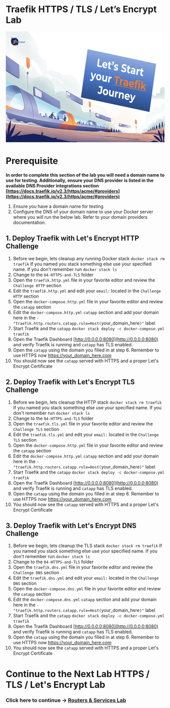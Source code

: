 # Traefik HTTPS / TLS / Let’s Encrypt Lab

<img src="../img/Traefik_training.png" alt="Traefik Logo" height="350"> 

# Prerequisite

**In order to complete this section of the lab you will need a domain name to use for testing. Additionally, ensure your DNS provider is listed in the available DNS Provider integrations section [https://docs.traefik.io/v2.3/https/acme/#providers](https://docs.traefik.io/v2.3/https/acme/#providers)**

1. Ensure you have a domain name for testing
2. Configure the DNS of your domain name to use your Docker server where you will run the below lab. Refer to your domain providers documentation.

## 1. Deploy Traefik with Let's Encrypt HTTP Challenge
1. Before we begin, lets cleanup any running Docker stack `docker stack rm traefik` If you named you stack something else use your specified name. If you don't remember run `docker stack ls`
2. Change to the `04-HTTPS-and-TLS` folder
3. Open the `traefik.http.yml` file in your favorite editor and review the `Challenge HTTP` section
4. Edit the `traefik.http.yml` and edit your `email:` located in the `Challenge HTTP` section
5. Open the `docker-compose.http.yml` file in your favorite editor and review the `catapp` section
6. Edit the `docker-compose.http.yml` `catapp` section and add your domain here in the `- "traefik.http.routers.catapp.rule=Host(`your_domain_here`)"` label
7. Start Traefik and the `catapp` `docker stack deploy -c docker-compose.yml traefik`
8. Open the Traefik Dashboard [http://0.0.0.0:8080](http://0.0.0.0:8080) and verify Traefik is running and `catapp` has TLS enabled.
9.  Open the `catapp` using the domain you filled in at step 6. Remember to use HTTPS now https://your_domain_here.com 
10. You should now see the `catapp` served with HTTPS and a proper Let's Encrypt Certificate

## 2. Deploy Traefik with Let's Encrypt TLS Challenge
1. Before we begin, lets cleanup the HTTP stack  `docker stack rm traefik` If you named you stack something else use your specified name. If you don't remember run `docker stack ls`
2. Change to the `04-HTTPS-and-TLS` folder
3. Open the `traefik.tls.yml` file in your favorite editor and review the `Challenge TLS` section
4. Edit the `traefik.tls.yml` and edit your `email:` located in the `Challenge TLS` section
5. Open the `docker-compose.http.yml` file in your favorite editor and review the `catapp` section
6. Edit the `docker-compose.http.yml` `catapp` section and add your domain here in the `- "traefik.http.routers.catapp.rule=Host(`your_domain_here`)"` label
7. Start Traefik and the `catapp` `docker stack deploy -c docker-compose.yml traefik`
8. Open the Traefik Dashboard [http://0.0.0.0:8080](http://0.0.0.0:8080) and verify Traefik is running and `catapp` has TLS enabled.
9.  Open the `catapp` using the domain you filled in at step 6. Remember to use HTTPS now https://your_domain_here.com 
10. You should now see the `catapp` served with HTTPS and a proper Let's Encrypt Certificate

## 3. Deploy Traefik with Let's Encrypt DNS Challenge
1. Before we begin, lets cleanup the TLS stack `docker stack rm traefik` If you named you stack something else use your specified name. If you don't remember run `docker stack ls`
2. Change to the `04-HTTPS-and-TLS` folder
3. Open the `traefik.dns.yml` file in your favorite editor and review the `Challenge DNS` section
4. Edit the `traefik.dns.yml` and edit your `email:` located in the `Challenge DNS` section
5. Open the `docker-compose.dns.yml` file in your favorite editor and review the `catapp` section
6. Edit the `docker-compose.dns.yml` `catapp` section and add your domain here in the `- "traefik.http.routers.catapp.rule=Host(`your_domain_here`)"` label
7. Start Traefik and the `catapp` `docker stack deploy -c docker-compose.yml traefik`
8. Open the Traefik Dashboard [http://0.0.0.0:8080](http://0.0.0.0:8080) and verify Traefik is running and `catapp` has TLS enabled.
9.  Open the `catapp` using the domain you filled in at step 6. Remember to use HTTPS now https://your_domain_here.com 
10. You should now see the `catapp` served with HTTPS and a proper Let's Encrypt Certificate

# Continue to the Next Lab HTTPS / TLS / Let's Encrypt Lab

### Click here to continue -> [Routers & Services Lab](https://github.com/56kcloud/traefik-training/blob/master/03-Routers-and-Services/traefik-routers-and-services.md)